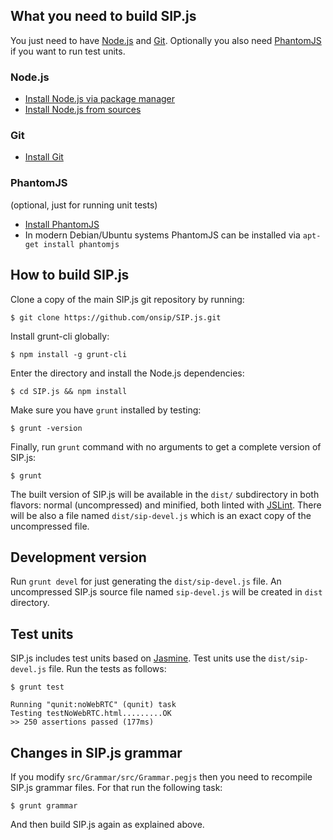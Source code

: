 ## What you need to build SIP.js

You just need to have [Node.js](http://nodejs.org/) and [Git](http://git-scm.com/). Optionally you also need [PhantomJS](http://phantomjs.org/) if you want to run test units.


### Node.js

* [Install Node.js via package manager](https://github.com/joyent/node/wiki/Installing-Node.js-via-package-manager)
* [Install Node.js from sources](http://nodejs.org)

### Git

* [Install Git](http://git-scm.com/book/en/Getting-Started-Installing-Git)


### PhantomJS

(optional, just for running unit tests)

* [Install PhantomJS](http://phantomjs.org/download.html)
* In modern Debian/Ubuntu systems PhantomJS can be installed via `apt-get install phantomjs`


## How to build SIP.js

Clone a copy of the main SIP.js git repository by running:
```
$ git clone https://github.com/onsip/SIP.js.git
```

Install grunt-cli globally:
```
$ npm install -g grunt-cli
```

Enter the directory and install the Node.js dependencies:
```
$ cd SIP.js && npm install
```

Make sure you have `grunt` installed by testing:
```
$ grunt -version
```

Finally, run `grunt` command with no arguments to get a complete version of SIP.js:
```
$ grunt
```

The built version of SIP.js will be available in the `dist/` subdirectory in both flavors: normal (uncompressed)  and minified, both linted with [JSLint](http://jslint.com/). There will be also a file named `dist/sip-devel.js` which is an exact copy of the uncompressed file.


## Development version

Run `grunt devel` for just generating the `dist/sip-devel.js` file. An uncompressed SIP.js source file named `sip-devel.js` will be created in `dist` directory.


## Test units

SIP.js includes test units based on [Jasmine](http://pivotal.github.io/jasmine/). Test units use the `dist/sip-devel.js` file. Run the tests as follows:
```
$ grunt test

Running "qunit:noWebRTC" (qunit) task
Testing testNoWebRTC.html.........OK
>> 250 assertions passed (177ms)
```

## Changes in SIP.js grammar

If you modify `src/Grammar/src/Grammar.pegjs` then you need to recompile SIP.js grammar files. For that run the following task:
```
$ grunt grammar
```
And then build SIP.js again as explained above.
